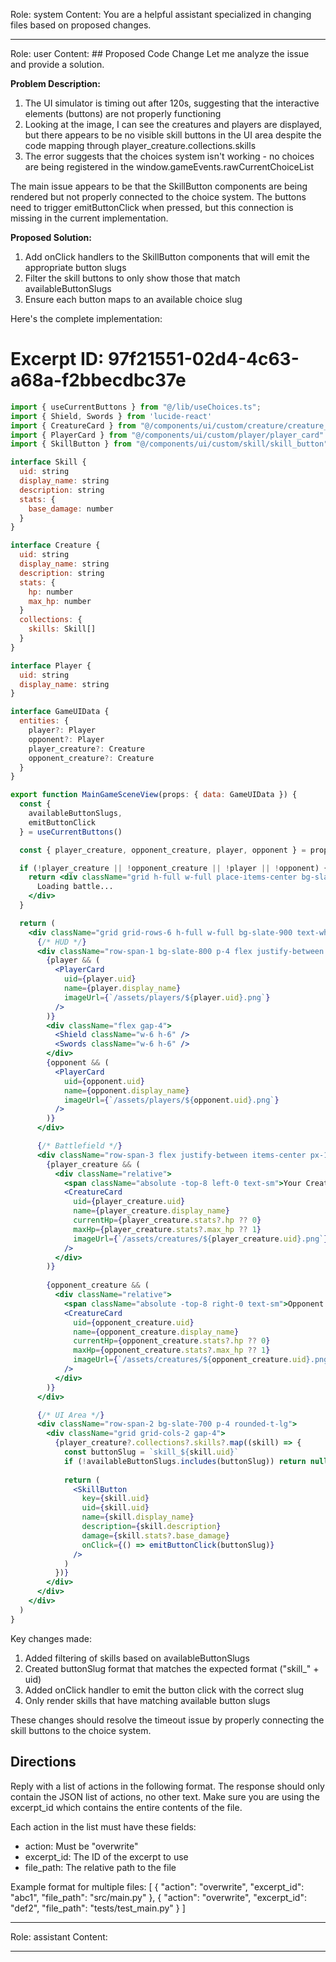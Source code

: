 Role: system
Content: You are a helpful assistant specialized in changing files based on proposed changes.
__________________
Role: user
Content: ## Proposed Code Change
Let me analyze the issue and provide a solution.

**Problem Description:**
1. The UI simulator is timing out after 120s, suggesting that the interactive elements (buttons) are not properly functioning
2. Looking at the image, I can see the creatures and players are displayed, but there appears to be no visible skill buttons in the UI area despite the code mapping through player_creature.collections.skills
3. The error suggests that the choices system isn't working - no choices are being registered in the window.gameEvents.rawCurrentChoiceList

The main issue appears to be that the SkillButton components are being rendered but not properly connected to the choice system. The buttons need to trigger emitButtonClick when pressed, but this connection is missing in the current implementation.

**Proposed Solution:**
1. Add onClick handlers to the SkillButton components that will emit the appropriate button slugs
2. Filter the skill buttons to only show those that match availableButtonSlugs
3. Ensure each button maps to an available choice slug

Here's the complete implementation:

# Excerpt ID: 97f21551-02d4-4c63-a68a-f2bbecdbc37e
```jsx main_game/templates/MainGameScene.tsx
import { useCurrentButtons } from "@/lib/useChoices.ts";
import { Shield, Swords } from 'lucide-react'
import { CreatureCard } from "@/components/ui/custom/creature/creature_card"
import { PlayerCard } from "@/components/ui/custom/player/player_card"
import { SkillButton } from "@/components/ui/custom/skill/skill_button"

interface Skill {
  uid: string
  display_name: string
  description: string
  stats: {
    base_damage: number
  }
}

interface Creature {
  uid: string
  display_name: string
  description: string
  stats: {
    hp: number
    max_hp: number
  }
  collections: {
    skills: Skill[]
  }
}

interface Player {
  uid: string
  display_name: string
}

interface GameUIData {
  entities: {
    player?: Player
    opponent?: Player
    player_creature?: Creature
    opponent_creature?: Creature
  }
}

export function MainGameSceneView(props: { data: GameUIData }) {
  const {
    availableButtonSlugs,
    emitButtonClick
  } = useCurrentButtons()

  const { player_creature, opponent_creature, player, opponent } = props.data?.entities || {}

  if (!player_creature || !opponent_creature || !player || !opponent) {
    return <div className="grid h-full w-full place-items-center bg-slate-900 text-white">
      Loading battle...
    </div>
  }

  return (
    <div className="grid grid-rows-6 h-full w-full bg-slate-900 text-white">
      {/* HUD */}
      <div className="row-span-1 bg-slate-800 p-4 flex justify-between items-center">
        {player && (
          <PlayerCard
            uid={player.uid}
            name={player.display_name}
            imageUrl={`/assets/players/${player.uid}.png`}
          />
        )}
        <div className="flex gap-4">
          <Shield className="w-6 h-6" />
          <Swords className="w-6 h-6" />
        </div>
        {opponent && (
          <PlayerCard
            uid={opponent.uid}
            name={opponent.display_name}
            imageUrl={`/assets/players/${opponent.uid}.png`}
          />
        )}
      </div>

      {/* Battlefield */}
      <div className="row-span-3 flex justify-between items-center px-12">
        {player_creature && (
          <div className="relative">
            <span className="absolute -top-8 left-0 text-sm">Your Creature</span>
            <CreatureCard
              uid={player_creature.uid}
              name={player_creature.display_name}
              currentHp={player_creature.stats?.hp ?? 0}
              maxHp={player_creature.stats?.max_hp ?? 1}
              imageUrl={`/assets/creatures/${player_creature.uid}.png`}
            />
          </div>
        )}
        
        {opponent_creature && (
          <div className="relative">
            <span className="absolute -top-8 right-0 text-sm">Opponent's Creature</span>
            <CreatureCard
              uid={opponent_creature.uid}
              name={opponent_creature.display_name}
              currentHp={opponent_creature.stats?.hp ?? 0}
              maxHp={opponent_creature.stats?.max_hp ?? 1}
              imageUrl={`/assets/creatures/${opponent_creature.uid}.png`}
            />
          </div>
        )}
      </div>

      {/* UI Area */}
      <div className="row-span-2 bg-slate-700 p-4 rounded-t-lg">
        <div className="grid grid-cols-2 gap-4">
          {player_creature?.collections?.skills?.map((skill) => {
            const buttonSlug = `skill_${skill.uid}`
            if (!availableButtonSlugs.includes(buttonSlug)) return null
            
            return (
              <SkillButton
                key={skill.uid}
                uid={skill.uid}
                name={skill.display_name}
                description={skill.description}
                damage={skill.stats?.base_damage}
                onClick={() => emitButtonClick(buttonSlug)}
              />
            )
          })}
        </div>
      </div>
    </div>
  )
}
```

Key changes made:
1. Added filtering of skills based on availableButtonSlugs
2. Created buttonSlug format that matches the expected format ("skill_" + uid)
3. Added onClick handler to emit the button click with the correct slug
4. Only render skills that have matching available button slugs

These changes should resolve the timeout issue by properly connecting the skill buttons to the choice system.

## Directions
Reply with a list of actions in the following format. The response should only contain the JSON list of actions, no other text.
Make sure you are using the excerpt_id which contains the entire contents of the file.

Each action in the list must have these fields:
- action: Must be "overwrite"
- excerpt_id: The ID of the excerpt to use
- file_path: The relative path to the file

Example format for multiple files:
[
    {
        "action": "overwrite",
        "excerpt_id": "abc1",
        "file_path": "src/main.py"
    },
    {
        "action": "overwrite",
        "excerpt_id": "def2",
        "file_path": "tests/test_main.py"
    }
]
__________________
Role: assistant
Content: 
__________________

